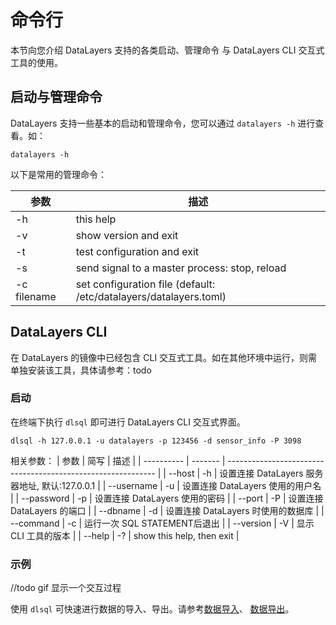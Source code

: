 # 命令行

本节向您介绍 DataLayers 支持的各类启动、管理命令 与 DataLayers CLI 交互式工具的使用。

## 启动与管理命令

DataLayers 支持一些基本的启动和管理命令，您可以通过 `datalayers -h` 进行查看。如：
```shell
datalayers -h
```

以下是常用的管理命令：

| 参数            | 描述                                                              |
| ----------     | ------------------------------------------------------------      |
| -h             | this help                                                         |
| -v             | show version and exit                                             |
| -t             | test configuration and exit                                       |
| -s             | send signal to a master process: stop, reload                     |
| -c filename    | set configuration file (default: /etc/datalayers/datalayers.toml) |

## DataLayers CLI
在 DataLayers 的镜像中已经包含 CLI 交互式工具。如在其他环境中运行，则需单独安装该工具，具体请参考：todo  


### 启动
在终端下执行 `dlsql` 即可进行 DataLayers CLI 交互式界面。
```shell
dlsql -h 127.0.0.1 -u datalayers -p 123456 -d sensor_info -P 3098
```

相关参数：
| 参数             | 简写     | 描述                                                             |
| ----------      | -------  | ------------------------------------------------------------    |
| --host          | -h       | 设置连接 DataLayers 服务器地址, 默认:127.0.0.1                      |
| --username      | -u       | 设置连接 DataLayers 使用的用户名                                   |
| --password      | -p       | 设置连接 DataLayers 使用的密码                                     |
| --port          | -P       | 设置连接 DataLayers 的端口                                        |
| --dbname        | -d       | 设置连接 DataLayers 时使用的数据库                                  |
| --command       | -c       | 运行一次 SQL STATEMENT后退出                                      |
| --version       | -V       | 显示 CLI 工具的版本                                               |
| --help          | -?       | show this help, then exit                                       |

### 示例 
//todo  gif 显示一个交互过程



使用 `dlsql` 可快速进行数据的导入、导出。请参考[数据导入](./data-import.md)、 [数据导出](./data-export.md)。